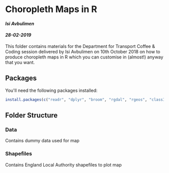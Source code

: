 # Choropleth Maps in R

#### *Isi Avbulimen*
#### *28-02-2019*


This folder contains materials for the Department for Transport Coffee & Coding session delivered by Isi Avbulimen on 10th October 2018 on how to produce choropleth maps in R which you can customise in (almost!) anyway that you want.


## Packages

You'll need the following packages installed:

``` r
install.packages(c("readr", "dplyr", "broom", "rgdal", "rgeos", "classInt", "ggplot2", "RColorBrewer", "viridis"))
```

## Folder Structure

### Data 
Contains dummy data used for map

### Shapefiles
Contains England Local Authority shapefiles to plot map





